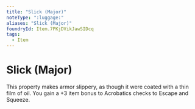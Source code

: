 ```yaml
---
title: "Slick (Major)"
noteType: ":luggage:"
aliases: "Slick (Major)"
foundryId: Item.7PKjDVikJawSIDcq
tags:
  - Item
---
```


# Slick (Major)

This property makes armor slippery, as though it were coated with a thin film of oil. You gain a +3 item bonus to Acrobatics checks to Escape and Squeeze.

